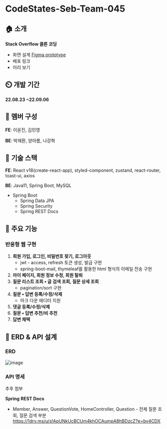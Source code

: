 # CodeStates-Seb-Team-045

## ****🏠 소개****


**Stack Overflow 클론 코딩**

- 화면 설계 [Figma prototype](https://www.figma.com/proto/c4txzvN1wokPe9JxDFpmfn/pre-project-stackoverflow-clone-prototype?node-id=28%3A785&scaling=min-zoom&page-id=0%3A1&starting-point-node-id=28%3A785)
- 배포 링크
- 미리 보기

## ****⏲️ 개발 기간****


**22.08.23 ~22.09.06**



## ****🧙 멤버 구성****



**FE**: 이윤진, 김민영

**BE**: 박재환, 양아롬, 나강혁



## ****📌 기술 스택****



**FE**: React v18(create-react-app), styled-component, zustand, react-router, toast-ui, axios

**BE**: Java11, Spring Boot, MySQL

- Spring Boot
    - Spring Data JPA
    - Spring Security
    - Spring REST Docs



## ****📌 주요 기능****



### **반응형 웹 구현**

1. **회원 가입, 로그인, 비밀번호 찾기, 로그아웃**
    - jwt - access, refresh 토큰 생성, 발급 구현
    - spring-boot-mail, thymeleaf를 활용한 html 형식의 이메일 전송 구현
2. **마이 페이지, 회원 정보 수정, 회원 탈퇴**
3. **질문 리스트 조회 • 글 검색 조회, 질문 상세 조회**
    - pagination/sort 구현
4. **질문 • 답변 등록/수정/삭제**
    - 마크 다운 에디터 지원
5. **댓글 등록/수정/삭제**
6. **질문 • 답변 추천/비 추천**
7. **답변 채택**

## ****📌 ERD & API 설계****



### ERD
![image](https://user-images.githubusercontent.com/85007104/188805607-7ed7d609-5162-43c1-80b5-a96734a02f83.png)



### API 명세

추후 첨부

**Spring** **REST Docs**

- Member, Answer, QuestionVote, HomeController, Question - 전체 질문 조회, 질문 검색 부분
https://1drv.ms/u/s!ApUNkUcBCUm4khOCAumpA8hBDzcZ?e=bv4CDX
